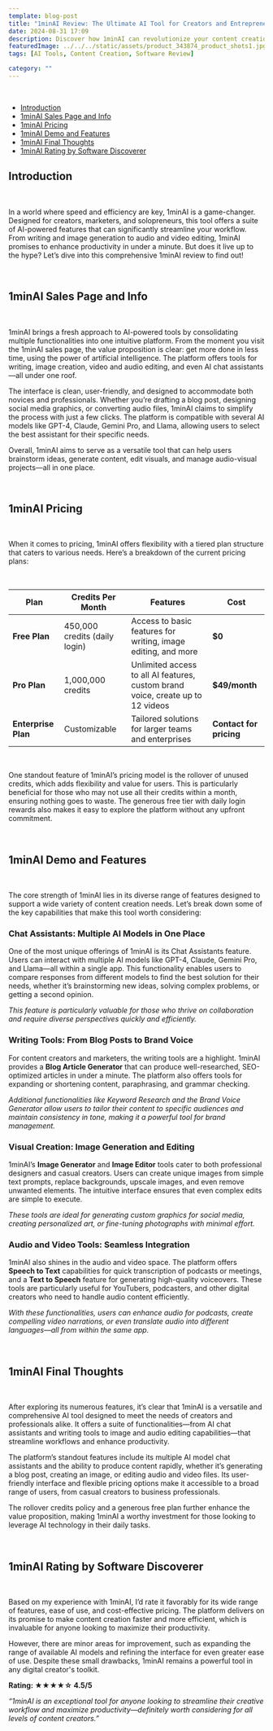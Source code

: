 ```yaml
---
template: blog-post
title: "1minAI Review: The Ultimate AI Tool for Creators and Entrepreneurs"
date: 2024-08-31 17:09
description: Discover how 1minAI can revolutionize your content creation process with its suite of AI-powered tools for writing, image editing, and audio-video enhancement.
featuredImage: ../../../static/assets/product_343874_product_shots1.jpg
tags: [AI Tools, Content Creation, Software Review]

category: ""
---
```



<br>

<!-- Table of Contents will be dynamically generated and inserted here -->
<div class="toc">
  <ul>
    <li>
      <a href="#introduction">Introduction</a>
    </li>
    <li>
      <a href="#1minai-sales-page-and-info">1minAI Sales Page and Info</a>
    </li>
    <li>
      <a href="#1minai-pricing">1minAI Pricing</a>
    </li>
    <li>
      <a href="#1minai-demo-and-features">1minAI Demo and Features</a>
    </li>
    <li>
      <a href="#1minai-final-thoughts">1minAI Final Thoughts</a>
    </li>
    <li>
      <a href="#1minai-rating-by-softwarediscoverer">1minAI Rating by Software Discoverer</a>
    </li>
  </ul>
</div>

<h2 id="introduction">Introduction</h2>
<br>
<p>In a world where speed and efficiency are key, 1minAI is a game-changer. Designed for creators, marketers, and solopreneurs, this tool offers a suite of AI-powered features that can significantly streamline your workflow. From writing and image generation to audio and video editing, 1minAI promises to enhance productivity in under a minute. But does it live up to the hype? Let’s dive into this comprehensive 1minAI review to find out!</p>
<br>

<h2 id="1minai-sales-page-and-info">1minAI Sales Page and Info</h2>
<br>
<p>1minAI brings a fresh approach to AI-powered tools by consolidating multiple functionalities into one intuitive platform. From the moment you visit the 1minAI sales page, the value proposition is clear: get more done in less time, using the power of artificial intelligence. The platform offers tools for writing, image creation, video and audio editing, and even AI chat assistants—all under one roof.</p>
<p>The interface is clean, user-friendly, and designed to accommodate both novices and professionals. Whether you’re drafting a blog post, designing social media graphics, or converting audio files, 1minAI claims to simplify the process with just a few clicks. The platform is compatible with several AI models like GPT-4, Claude, Gemini Pro, and Llama, allowing users to select the best assistant for their specific needs.</p>
<p>Overall, 1minAI aims to serve as a versatile tool that can help users brainstorm ideas, generate content, edit visuals, and manage audio-visual projects—all in one place.</p>
<br>

<h2 id="1minai-pricing">1minAI Pricing</h2>
<br>

<p>When it comes to pricing, 1minAI offers flexibility with a tiered plan structure that caters to various needs. Here’s a breakdown of the current pricing plans:
</p><br>


| **Plan**             | **Credits Per Month**     | **Features**                                             | **Cost**                |
|----------------------|---------------------------|-----------------------------------------------------------|--------------------------|
| **Free Plan**        | 450,000 credits (daily login) | Access to basic features for writing, image editing, and more | **$0**                   |
| **Pro Plan**         | 1,000,000 credits         | Unlimited access to all AI features, custom brand voice, create up to 12 videos | **$49/month**            |
| **Enterprise Plan**  | Customizable              | Tailored solutions for larger teams and enterprises       | **Contact for pricing**  |
<br>

<p>One standout feature of 1minAI’s pricing model is the rollover of unused credits, which adds flexibility and value for users. This is particularly beneficial for those who may not use all their credits within a month, ensuring nothing goes to waste. The generous free tier with daily login rewards also makes it easy to explore the platform without any upfront commitment.</p>
<br>

<h2 id="1minai-demo-and-features">1minAI Demo and Features</h2>
<br>
<p>The core strength of 1minAI lies in its diverse range of features designed to support a wide variety of content creation needs. Let’s break down some of the key capabilities that make this tool worth considering:</p>

<h3>Chat Assistants: Multiple AI Models in One Place</h3>
<p>One of the most unique offerings of 1minAI is its Chat Assistants feature. Users can interact with multiple AI models like GPT-4, Claude, Gemini Pro, and Llama—all within a single app. This functionality enables users to compare responses from different models to find the best solution for their needs, whether it’s brainstorming new ideas, solving complex problems, or getting a second opinion.</p>
<p><em>This feature is particularly valuable for those who thrive on collaboration and require diverse perspectives quickly and efficiently.</em></p>

<h3>Writing Tools: From Blog Posts to Brand Voice</h3>
<p>For content creators and marketers, the writing tools are a highlight. 1minAI provides a <strong>Blog Article Generator</strong> that can produce well-researched, SEO-optimized articles in under a minute. The platform also offers tools for expanding or shortening content, paraphrasing, and grammar checking.</p>
<p><em>Additional functionalities like Keyword Research and the Brand Voice Generator allow users to tailor their content to specific audiences and maintain consistency in tone, making it a powerful tool for brand management.</em></p>

<h3>Visual Creation: Image Generation and Editing</h3>
<p>1minAI’s <strong>Image Generator</strong> and <strong>Image Editor</strong> tools cater to both professional designers and casual creators. Users can create unique images from simple text prompts, replace backgrounds, upscale images, and even remove unwanted elements. The intuitive interface ensures that even complex edits are simple to execute.</p>
<p><em>These tools are ideal for generating custom graphics for social media, creating personalized art, or fine-tuning photographs with minimal effort.</em></p>

<h3>Audio and Video Tools: Seamless Integration</h3>
<p>1minAI also shines in the audio and video space. The platform offers <strong>Speech to Text</strong> capabilities for quick transcription of podcasts or meetings, and a <strong>Text to Speech</strong> feature for generating high-quality voiceovers. These tools are particularly useful for YouTubers, podcasters, and other digital creators who need to handle audio content efficiently.</p>
<p><em>With these functionalities, users can enhance audio for podcasts, create compelling video narrations, or even translate audio into different languages—all from within the same app.</em></p>
<br>

<h2 id="1minai-final-thoughts">1minAI Final Thoughts</h2>
<br>
<p>After exploring its numerous features, it’s clear that 1minAI is a versatile and comprehensive AI tool designed to meet the needs of creators and professionals alike. It offers a suite of functionalities—from AI chat assistants and writing tools to image and audio editing capabilities—that streamline workflows and enhance productivity.</p>
<p>The platform’s standout features include its multiple AI model chat assistants and the ability to produce content rapidly, whether it’s generating a blog post, creating an image, or editing audio and video files. Its user-friendly interface and flexible pricing options make it accessible to a broad range of users, from casual creators to business professionals.</p>
<p>The rollover credits policy and a generous free plan further enhance the value proposition, making 1minAI a worthy investment for those looking to leverage AI technology in their daily tasks.</p>
<br>

<h2 id="1minai-rating-by-softwarediscoverer">1minAI Rating by Software Discoverer</h2>
<br>
<p>Based on my experience with 1minAI, I’d rate it favorably for its wide range of features, ease of use, and cost-effective pricing. The platform delivers on its promise to make content creation faster and more efficient, which is invaluable for anyone looking to maximize their productivity.</p>

<p>However, there are minor areas for improvement, such as expanding the range of available AI models and refining the interface for even greater ease of use. Despite these small drawbacks, 1minAI remains a powerful tool in any digital creator's toolkit.</p>

<p><strong>Rating: ★★★★☆ 4.5/5</strong></p>



<p><em>“1minAI is an exceptional tool for anyone looking to streamline their creative workflow and maximize productivity—definitely worth considering for all levels of content creators.”</em></p>

